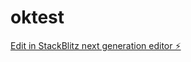 # oktest

[Edit in StackBlitz next generation editor ⚡️](https://stackblitz.com/~/github.com/ArthurPhyto/oktest)